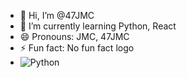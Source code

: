 - 👋 Hi, I’m @47JMC
- 🌱 I’m currently learning Python, React
- 😄 Pronouns: JMC, 47JMC
- ⚡ Fun fact: No fun fact logo
- ![Python](https://www.google.com/imgres?q=python%20logo&imgurl=https%3A%2F%2Fbanner2.cleanpng.com%2F20190623%2Fyp%2Fkisspng-python-computer-icons-programming-language-executa-1713885634631.webp&imgrefurl=https%3A%2F%2Fwww.cleanpng.com%2Fpng-python-computer-icons-programming-language-executa-7247110%2F&docid=o13IELBocIGqpM&tbnid=m9UnhGoE6Nw_iM&vet=12ahUKEwiB3sbk7tKHAxVNzTgGHZctD-8QM3oECFwQAA..i&w=900&h=900&hcb=2&ved=2ahUKEwiB3sbk7tKHAxVNzTgGHZctD-8QM3oECFwQAA)

<!---
47JMC/47JMC is a ✨ special ✨ repository because its `README.md` (this file) appears on your GitHub profile.
You can click the Preview link to take a look at your changes.
--->
